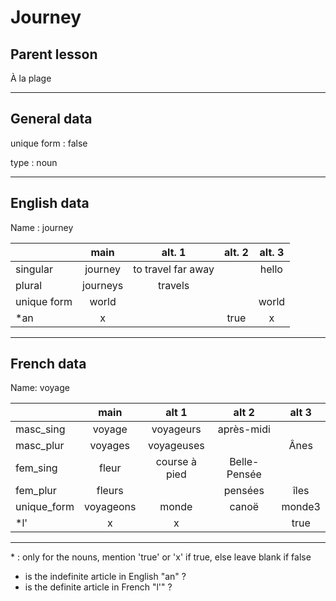 # Journey

## Parent lesson

À la plage

---

## General data

unique form : false

type : noun

---

## English data

Name : journey

|             |   main   |       alt. 1       | alt. 2 | alt. 3 |
| :---------- | :------: | :----------------: | :----: | :----: |
| singular    | journey  | to travel far away |        | hello  |
| plural      | journeys |      travels       |        |        |
| unique form |  world   |                    |        | world  |
| \*an        |    x     |                    |  true  |   x    |

---

## French data

Name: voyage

|             |   main    |     alt 1     |    alt 2     | alt 3  |
| :---------- | :-------: | :-----------: | :----------: | :----: |
| masc_sing   |  voyage   |   voyageurs   |  après-midi  |        |
| masc_plur   |  voyages  |  voyageuses   |              |  Ânes  |
| fem_sing    |   fleur   | course à pied | Belle-Pensée |        |
| fem_plur    |  fleurs   |               |   pensées    |  îles  |
| unique_form | voyageons |     monde     |    canoë     | monde3 |
| \*l'        |     x     |       x       |              |  true  |

---

\* : only for the nouns, mention 'true' or 'x' if true, else leave blank if false

- is the indefinite article in English "an" ?
- is the definite article in French "l'" ?

